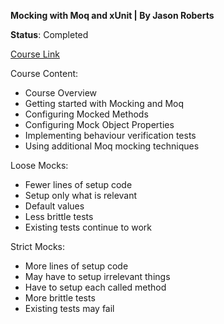 **Mocking with Moq and xUnit
 | By Jason Roberts**

**Status**: Completed

[Course Link](https://app.pluralsight.com/library/courses/mocking-moq-xunit/table-of-contents)

Course Content:
- Course Overview
- Getting started with Mocking and Moq
- Configuring Mocked Methods
- Configuring Mock Object Properties
- Implementing behaviour verification tests
- Using additional Moq mocking techniques

Loose Mocks:
- Fewer lines of setup code
- Setup only what is relevant
- Default values
- Less brittle tests
- Existing tests continue to work

Strict Mocks:
- More lines of setup code
- May have to setup irrelevant things
- Have to setup each called method
- More brittle tests
- Existing tests may fail
